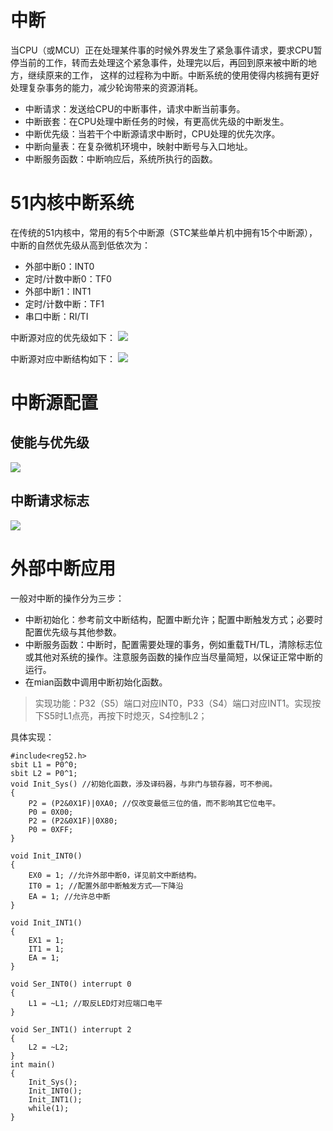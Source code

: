 # 中断
当CPU（或MCU）正在处理某件事的时候外界发生了紧急事件请求，要求CPU暂停当前的工作，转而去处理这个紧急事件，处理完以后，再回到原来被中断的地方，继续原来的工作， 这样的过程称为中断。中断系统的使用使得内核拥有更好处理复杂事务的能力，减少轮询带来的资源消耗。
* 中断请求：发送给CPU的中断事件，请求中断当前事务。
* 中断嵌套：在CPU处理中断任务的时候，有更高优先级的中断发生。
* 中断优先级：当若干个中断源请求中断时，CPU处理的优先次序。
* 中断向量表：在复杂微机环境中，映射中断号与入口地址。
* 中断服务函数：中断响应后，系统所执行的函数。

# 51内核中断系统
在传统的51内核中，常用的有5个中断源（STC某些单片机中拥有15个中断源），中断的自然优先级从高到低依次为：
* 外部中断0：INT0
* 定时/计数中断0：TF0
* 外部中断1：INT1
* 定时/计数中断：TF1
* 串口中断：RI/TI

中断源对应的优先级如下：
![](https://imgs.raincorn.top/imgs/20200728211642.png)

中断源对应中断结构如下：
![](https://imgs.raincorn.top/imgs/20200728211649.png)

# 中断源配置
## 使能与优先级
![](https://imgs.raincorn.top/imgs/20200728211656.png)
## 中断请求标志
![](https://imgs.raincorn.top/imgs/20200728211704.png)
# 外部中断应用
一般对中断的操作分为三步：
* 中断初始化：参考前文中断结构，配置中断允许；配置中断触发方式；必要时配置优先级与其他参数。
* 中断服务函数：中断时，配置需要处理的事务，例如重载TH/TL，清除标志位或其他对系统的操作。注意服务函数的操作应当尽量简短，以保证正常中断的运行。
* 在mian函数中调用中断初始化函数。
>实现功能：P32（S5）端口对应INT0，P33（S4）端口对应INT1。实现按下S5时L1点亮，再按下时熄灭，S4控制L2；

具体实现：
```
#include<reg52.h>
sbit L1 = P0^0;
sbit L2 = P0^1;
void Init_Sys() //初始化函数，涉及译码器，与非门与锁存器，可不参阅。
{
	P2 = (P2&0X1F)|0XA0; //仅改变最低三位的值，而不影响其它位电平。
	P0 = 0X00;
	P2 = (P2&0X1F)|0X80;
	P0 = 0XFF;
}

void Init_INT0()
{
	EX0 = 1; //允许外部中断0，详见前文中断结构。
	IT0 = 1; //配置外部中断触发方式——下降沿
	EA = 1; //允许总中断
}

void Init_INT1()
{
	EX1 = 1;
	IT1 = 1;
	EA = 1;
}

void Ser_INT0() interrupt 0
{
	L1 = ~L1; //取反LED灯对应端口电平
}

void Ser_INT1() interrupt 2
{
	L2 = ~L2;
}
int main()
{
	Init_Sys();
	Init_INT0();
	Init_INT1();
	while(1);
}
```
